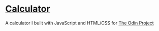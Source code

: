 # [Calculator](https://bradwj.github.io/calculator)
A calculator I built with JavaScript and HTML/CSS for [The Odin Project](https://www.theodinproject.com/paths/foundations/courses/foundations/lessons/calculator)
